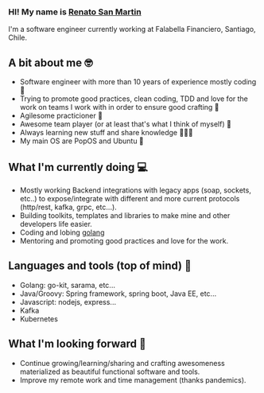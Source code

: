 ### HI! My name is [Renato San Martin](https://www.linkedin.com/in/renato-san-martin-37306017/)
I'm a software engineer currently working at Falabella Financiero, Santiago, Chile.

## A bit about me 🤓
- Software engineer with more than 10 years of experience mostly coding 👴
- Trying to promote good practices, clean coding, TDD and love for the work on teams I work with in order to ensure good crafting 🍺 
- Agilesome practicioner 🐌
- Awesome team player (or at least that's what I think of myself) 🍻
- Always learning new stuff and share knowledge 🧙🏼‍♂️
- My main OS are PopOS and Ubuntu 🐧

## What I'm currently doing 💻
- Mostly working Backend integrations with legacy apps (soap, sockets, etc..) to expose/integrate with different and more current protocols (http/rest, kafka, grpc, etc...).
- Building toolkits, templates and libraries to make mine and other developers life easier. 
- Coding and lobing [golang](https://golang.org/)
- Mentoring and promoting good practices and love for the work.

## Languages and tools (top of mind) 🔨
- Golang: go-kit, sarama, etc... 
- Java/Groovy: Spring framework, spring boot, Java EE, etc... 
- Javascript: nodejs, express...
- Kafka 
- Kubernetes 


## What I'm looking forward 🔭
- Continue growing/learning/sharing  and crafting awesomeness materialized as beautiful functional software and tools.
- Improve my remote work and time management (thanks pandemics).


<!--
**donreno/donreno** is a ✨ _special_ ✨ repository because its `README.md` (this file) appears on your GitHub profile.

Here are some ideas to get you started:

- 🔭 I’m currently working on ...
- 🌱 I’m currently learning ...
- 👯 I’m looking to collaborate on ...
- 🤔 I’m looking for help with ...
- 💬 Ask me about ...
- 📫 How to reach me: ...
- 😄 Pronouns: ...
- ⚡ Fun fact: ...
-->

